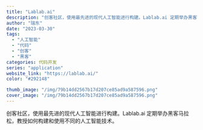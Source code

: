 ```yaml
---
title: "Lablab.ai"
description: "创客社区，使用最先进的现代人工智能进行构建。Lablab.ai 定期举办黑客马拉松，教授如何构建和使用不同的人工智能技术"
author: "瑞东"
date: "2023-03-30"
tags:
  - "人工智能"
  - "代码"
  - "创客"
  - "黑客"
categories: 代码开发
series: "application"
website_link: "https://lablab.ai/"
color: "#292148"

thumb_image: "/img/79b14dd2567b17d207ce85ad9a587596.png"
cover_image: "/img/79b14dd2567b17d207ce85ad9a587596.png"
---
```


创客社区，使用最先进的现代人工智能进行构建。Lablab.ai 定期举办黑客马拉松，教授如何构建和使用不同的人工智能技术。
